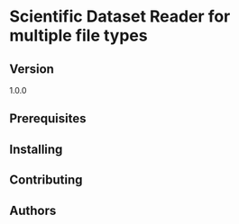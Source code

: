 # Scientific Dataset Reader for multiple file types

## Version

1.0.0

## Prerequisites

## Installing

## Contributing

## Authors


